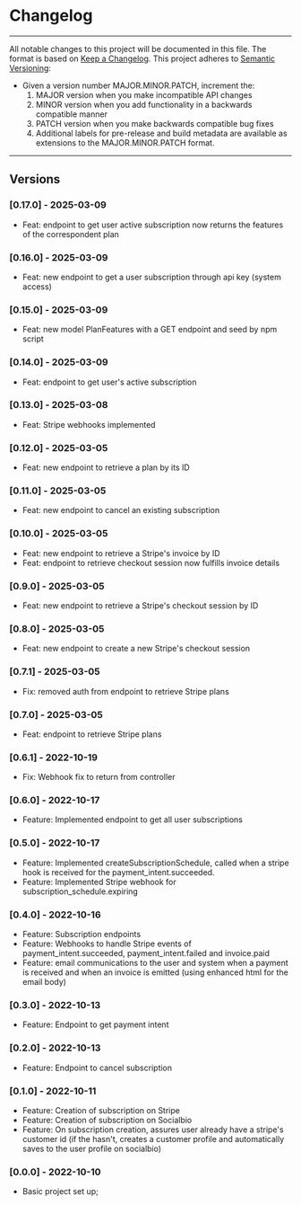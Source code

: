 # Changelog

---

All notable changes to this project will be documented in this file.
The format is based on [Keep a Changelog](https://keepachangelog.com/en/1.0.0/).
This project adheres to [Semantic Versioning](https://semver.org/spec/v2.0.0.html):

- Given a version number MAJOR.MINOR.PATCH, increment the:
  1. MAJOR version when you make incompatible API changes
  2. MINOR version when you add functionality in a backwards compatible manner
  3. PATCH version when you make backwards compatible bug fixes
  4. Additional labels for pre-release and build metadata are available as extensions to the MAJOR.MINOR.PATCH format.

---

## Versions

### [0.17.0] - 2025-03-09

- Feat: endpoint to get user active subscription now returns the features of the correspondent plan

### [0.16.0] - 2025-03-09

- Feat: new endpoint to get a user subscription through api key (system access)

### [0.15.0] - 2025-03-09

- Feat: new model PlanFeatures with a GET endpoint and seed by npm script

### [0.14.0] - 2025-03-09

- Feat: endpoint to get user's active subscription

### [0.13.0] - 2025-03-08

- Feat: Stripe webhooks implemented

### [0.12.0] - 2025-03-05

- Feat: new endpoint to retrieve a plan by its ID

### [0.11.0] - 2025-03-05

- Feat: new endpoint to cancel an existing subscription

### [0.10.0] - 2025-03-05

- Feat: new endpoint to retrieve a Stripe's invoice by ID
- Feat: endpoint to retrieve checkout session now fulfills invoice details

### [0.9.0] - 2025-03-05

- Feat: new endpoint to retrieve a Stripe's checkout session by ID

### [0.8.0] - 2025-03-05

- Feat: new endpoint to create a new Stripe's checkout session

### [0.7.1] - 2025-03-05

- Fix: removed auth from endpoint to retrieve Stripe plans

### [0.7.0] - 2025-03-05

- Feat: endpoint to retrieve Stripe plans

### [0.6.1] - 2022-10-19

- Fix: Webhook fix to return from controller

### [0.6.0] - 2022-10-17

- Feature: Implemented endpoint to get all user subscriptions

### [0.5.0] - 2022-10-17

- Feature: Implemented createSubscriptionSchedule, called when a stripe hook is received for the payment_intent.succeeded.
- Feature: Implemented Stripe webhook for subscription_schedule.expiring

### [0.4.0] - 2022-10-16

- Feature: Subscription endpoints
- Feature: Webhooks to handle Stripe events of payment_intent.succeeded, payment_intent.failed and invoice.paid
- Feature: email communications to the user and system when a payment is received and when an invoice is emitted (using enhanced html for the email body)

### [0.3.0] - 2022-10-13

- Feature: Endpoint to get payment intent

### [0.2.0] - 2022-10-13

- Feature: Endpoint to cancel subscription

### [0.1.0] - 2022-10-11

- Feature: Creation of subscription on Stripe
- Feature: Creation of subscription on Socialbio
- Feature: On subscription creation, assures user already have a stripe's customer id (if the hasn't, creates a customer profile and automatically saves to the user profile on socialbio)

### [0.0.0] - 2022-10-10

- Basic project set up;
